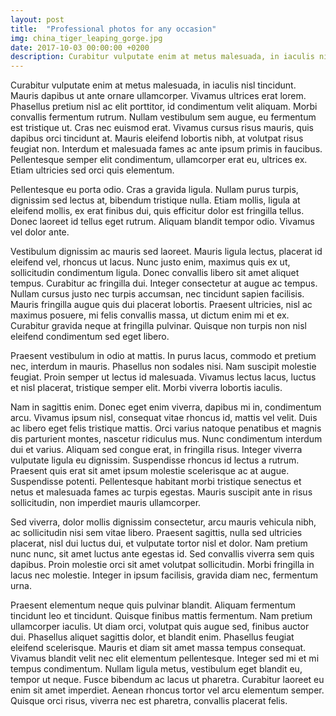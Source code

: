 ```yaml
---
layout: post
title:  "Professional photos for any occasion"
img: china_tiger_leaping_gorge.jpg
date: 2017-10-03 00:00:00 +0200
description: Curabitur vulputate enim at metus malesuada, in iaculis nisl tincidunt. Mauris dapibus ut ante ornare ullamcorper. Vivamus ultrices erat lorem. Phasellus pretium nisl ac elit porttitor, id condimentum velit aliquam.
---
```


Curabitur vulputate enim at metus malesuada, in iaculis nisl tincidunt. Mauris dapibus ut ante ornare ullamcorper. Vivamus ultrices erat lorem. Phasellus pretium nisl ac elit porttitor, id condimentum velit aliquam. Morbi convallis fermentum rutrum. Nullam vestibulum sem augue, eu fermentum est tristique ut. Cras nec euismod erat. Vivamus cursus risus mauris, quis dapibus orci tincidunt at. Mauris eleifend lobortis nibh, at volutpat risus feugiat non. Interdum et malesuada fames ac ante ipsum primis in faucibus. Pellentesque semper elit condimentum, ullamcorper erat eu, ultrices ex. Etiam ultricies sed orci quis elementum.

Pellentesque eu porta odio. Cras a gravida ligula. Nullam purus turpis, dignissim sed lectus at, bibendum tristique nulla. Etiam mollis, ligula at eleifend mollis, ex erat finibus dui, quis efficitur dolor est fringilla tellus. Donec laoreet id tellus eget rutrum. Aliquam blandit tempor odio. Vivamus vel dolor ante.

Vestibulum dignissim ac mauris sed laoreet. Mauris ligula lectus, placerat id eleifend vel, rhoncus ut lacus. Nunc justo enim, maximus quis ex ut, sollicitudin condimentum ligula. Donec convallis libero sit amet aliquet tempus. Curabitur ac fringilla dui. Integer consectetur at augue ac tempus. Nullam cursus justo nec turpis accumsan, nec tincidunt sapien facilisis. Mauris fringilla augue quis dui placerat lobortis. Praesent ultricies, nisl ac maximus posuere, mi felis convallis massa, ut dictum enim mi et ex. Curabitur gravida neque at fringilla pulvinar. Quisque non turpis non nisl eleifend condimentum sed eget libero.

Praesent vestibulum in odio at mattis. In purus lacus, commodo et pretium nec, interdum in mauris. Phasellus non sodales nisi. Nam suscipit molestie feugiat. Proin semper ut lectus id malesuada. Vivamus lectus lacus, luctus et nisl placerat, tristique semper elit. Morbi viverra lobortis iaculis.

Nam in sagittis enim. Donec eget enim viverra, dapibus mi in, condimentum arcu. Vivamus ipsum nisl, consequat vitae rhoncus id, mattis vel velit. Duis ac libero eget felis tristique mattis. Orci varius natoque penatibus et magnis dis parturient montes, nascetur ridiculus mus. Nunc condimentum interdum dui et varius. Aliquam sed congue erat, in fringilla risus. Integer viverra vulputate ligula eu dignissim. Suspendisse rhoncus id lectus a rutrum. Praesent quis erat sit amet ipsum molestie scelerisque ac at augue. Suspendisse potenti. Pellentesque habitant morbi tristique senectus et netus et malesuada fames ac turpis egestas. Mauris suscipit ante in risus sollicitudin, non imperdiet mauris ullamcorper.

Sed viverra, dolor mollis dignissim consectetur, arcu mauris vehicula nibh, ac sollicitudin nisi sem vitae libero. Praesent sagittis, nulla sed ultricies placerat, nisl dui luctus dui, et vulputate tortor nisl et dolor. Nam pretium nunc nunc, sit amet luctus ante egestas id. Sed convallis viverra sem quis dapibus. Proin molestie orci sit amet volutpat sollicitudin. Morbi fringilla in lacus nec molestie. Integer in ipsum facilisis, gravida diam nec, fermentum urna.

Praesent elementum neque quis pulvinar blandit. Aliquam fermentum tincidunt leo et tincidunt. Quisque finibus mattis fermentum. Nam pretium ullamcorper iaculis. Ut diam orci, volutpat quis augue sed, finibus auctor dui. Phasellus aliquet sagittis dolor, et blandit enim. Phasellus feugiat eleifend scelerisque. Mauris et diam sit amet massa tempus consequat. Vivamus blandit velit nec elit elementum pellentesque. Integer sed mi et mi tempus condimentum. Nullam ligula metus, vestibulum eget blandit eu, tempor ut neque. Fusce bibendum ac lacus ut pharetra. Curabitur laoreet eu enim sit amet imperdiet. Aenean rhoncus tortor vel arcu elementum semper. Quisque orci risus, viverra nec est pharetra, convallis placerat felis.
